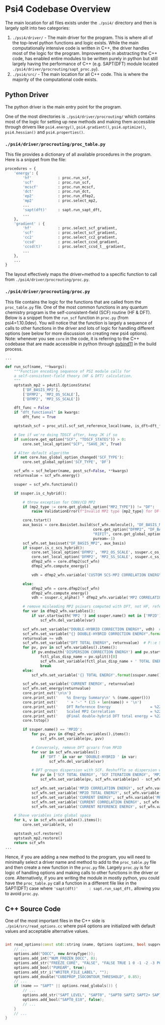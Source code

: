 # Psi4 Codebase Overview
The main location for all files exists under the `./psi4/` directory 
and then is largely split into two categories:
1. `./psi4/driver/` - The main driver for the program. This is where all
    of the top-level python functions and logic exists. While the main
    computationally intensive code is written in C++, the driver handles
    most of the logic for the program. Improvements in abstracting the C++ code,
    has enabled entire modules to be written purely in python but still largely
    having the performance of C++ (e.g. SAPT(DFT) module located `./psi4/driver/procrouting/sapt_proc.py`).
2. `./psi4/src/` - The main location for all C++ code. This is where the
    majority of the computational code exists. 

## Python Driver
The python driver is the main entry point for the program. 

One of the most directories is `./psi4/driver/procrouting/` which contains most
of the logic for setting up new methods and making them accessible through
drivers like `psi4.energy()`, `psi4.gradient()`, `psi4.optimize()`,
`psi4.hessian()` and `psi4.properties()`. 

### `./psi4/driver/procrouting/proc_table.py`
This file provides a dictionary of all available procedures in the program.
Here is a snippet from the file:

```py
procedures = {
    'energy': {
        'hf'            : proc.run_scf,
        'scf'           : proc.run_scf,
        'mcscf'         : proc.run_mcscf,
        'dct'           : proc.run_dct,
        'ep2'           : proc.run_dfep2,
        'mp2'           : proc.select_mp2,
        ...
        'sapt(dft)'     : sapt.run_sapt_dft,
        ...
    },
    'gradient' : {
        'hf'            : proc.select_scf_gradient,
        'scf'           : proc.select_scf_gradient,
        'cc2'           : proc.select_cc2_gradient,
        'ccsd'          : proc.select_ccsd_gradient,
        'ccsd(t)'       : proc.select_ccsd_t__gradient,
        ...
    },
    ...
}
```
The layout effectively maps the driver+method to a specific function to call
from `./psi4/driver/procrouting/proc.py`. 

### `./psi4/driver/procrouting/proc.py`

This file contains the logic for the functions that are called from the
`proc_table.py` file. One of the most common functions in any quantum chemistry
program is the self-consistent-field (SCF) routine (HF & DFT). Below is a
snippet from the `run_scf` function in `proc.py` (from psi4=1.10.0dev). You
will notice that the function is largely a sequence of calls to other functions
in the driver and lots of logic for handling different options (see below for
more discussion on creating new psi4 options). Note: whenever you see `core` in
the code, it is referring to the C++ codebase that are made accessible in
python through [pybind11](https://github.com/pybind/pybind11) in the 
build process.

```py
...

def run_scf(name, **kwargs):
    """Function encoding sequence of PSI module calls for
    a self-consistent-field theory (HF & DFT) calculation.
    """
    optstash_mp2 = p4util.OptionsState(
        ['DF_BASIS_MP2'],
        ['DFMP2', 'MP2_OS_SCALE'],
        ['DFMP2', 'MP2_SS_SCALE'])

    dft_func = False
    if "dft_functional" in kwargs:
        dft_func = True

    optstash_scf = proc_util.scf_set_reference_local(name, is_dft=dft_func)

    # See if we're doing TDSCF after, keep JK if so
    if sum(core.get_option("SCF", "TDSCF_STATES")) > 0:
        core.set_local_option("SCF", "SAVE_JK", True)

    # Alter default algorithm
    if not core.has_global_option_changed('SCF_TYPE'):
        core.set_global_option('SCF_TYPE', 'DF')

    scf_wfn = scf_helper(name, post_scf=False, **kwargs)
    returnvalue = scf_wfn.energy()

    ssuper = scf_wfn.functional()

    if ssuper.is_c_hybrid():

        # throw exception for CONV/CD MP2
        if (mp2_type := core.get_global_option("MP2_TYPE")) != "DF":
            raise ValidationError(f"Invalid MP2 type {mp2_type} for DF-DFT energy. See capabilities Table.")

        core.tstart()
        aux_basis = core.BasisSet.build(scf_wfn.molecule(), "DF_BASIS_MP2",
                                        core.get_option("DFMP2", "DF_BASIS_MP2"),
                                        "RIFIT", core.get_global_option('BASIS'),
                                        puream=-1)
        scf_wfn.set_basisset("DF_BASIS_MP2", aux_basis)
        if ssuper.is_c_scs_hybrid():
            core.set_local_option('DFMP2', 'MP2_OS_SCALE', ssuper.c_os_alpha())
            core.set_local_option('DFMP2', 'MP2_SS_SCALE', ssuper.c_ss_alpha())
            dfmp2_wfn = core.dfmp2(scf_wfn)
            dfmp2_wfn.compute_energy()

            vdh = dfmp2_wfn.variable('CUSTOM SCS-MP2 CORRELATION ENERGY')

        else:
            dfmp2_wfn = core.dfmp2(scf_wfn)
            dfmp2_wfn.compute_energy()
            vdh = ssuper.c_alpha() * dfmp2_wfn.variable('MP2 CORRELATION ENERGY')

        # remove misleading MP2 psivars computed with DFT, not HF, reference
        for var in dfmp2_wfn.variables():
            if var.startswith('MP2 ') and ssuper.name() not in ['MP2D']:
                scf_wfn.del_variable(var)

        scf_wfn.set_variable("DOUBLE-HYBRID CORRECTION ENERGY", vdh)  # P::e SCF
        scf_wfn.set_variable("{} DOUBLE-HYBRID CORRECTION ENERGY".format(ssuper.name()), vdh)
        returnvalue += vdh
        scf_wfn.set_variable("DFT TOTAL ENERGY", returnvalue)  # P::e SCF
        for pv, pvv in scf_wfn.variables().items():
            if pv.endswith('DISPERSION CORRECTION ENERGY') and pv.startswith(ssuper.name()):
                fctl_plus_disp_name = pv.split()[0]
                scf_wfn.set_variable(fctl_plus_disp_name + ' TOTAL ENERGY', returnvalue)
                break
        else:
            scf_wfn.set_variable('{} TOTAL ENERGY'.format(ssuper.name()), returnvalue)

        scf_wfn.set_variable('CURRENT ENERGY', returnvalue)
        scf_wfn.set_energy(returnvalue)
        core.print_out('\n\n')
        core.print_out('    %s Energy Summary\n' % (name.upper()))
        core.print_out('    ' + '-' * (15 + len(name)) + '\n')
        core.print_out('    DFT Reference Energy                  = %22.16lf\n' % (returnvalue - vdh))
        core.print_out('    Scaled MP2 Correlation                = %22.16lf\n' % (vdh))
        core.print_out('    @Final double-hybrid DFT total energy = %22.16lf\n\n' % (returnvalue))
        core.tstop()

        if ssuper.name() == 'MP2D':
            for pv, pvv in dfmp2_wfn.variables().items():
                scf_wfn.set_variable(pv, pvv)

            # Conversely, remove DFT qcvars from MP2D
            for var in scf_wfn.variables():
                if 'DFT ' in var or 'DOUBLE-HYBRID ' in var:
                    scf_wfn.del_variable(var)

            # DFT groups dispersion with SCF. Reshuffle so dispersion with MP2 for MP2D.
            for pv in ['SCF TOTAL ENERGY', 'SCF ITERATION ENERGY', 'MP2 TOTAL ENERGY']:
                scf_wfn.set_variable(pv, scf_wfn.variable(pv) - scf_wfn.variable('DISPERSION CORRECTION ENERGY'))

            scf_wfn.set_variable('MP2D CORRELATION ENERGY', scf_wfn.variable('MP2 CORRELATION ENERGY') + scf_wfn.variable('DISPERSION CORRECTION ENERGY'))
            scf_wfn.set_variable('MP2D TOTAL ENERGY', scf_wfn.variable('MP2D CORRELATION ENERGY') + scf_wfn.variable('HF TOTAL ENERGY'))
            scf_wfn.set_variable('CURRENT ENERGY', scf_wfn.variable('MP2D TOTAL ENERGY'))
            scf_wfn.set_variable('CURRENT CORRELATION ENERGY', scf_wfn.variable('MP2D CORRELATION ENERGY'))
            scf_wfn.set_variable('CURRENT REFERENCE ENERGY', scf_wfn.variable('SCF TOTAL ENERGY'))

    # Shove variables into global space
    for k, v in scf_wfn.variables().items():
        core.set_variable(k, v)

    optstash_scf.restore()
    optstash_mp2.restore()
    return scf_wfn
...

```

Hence, if you are adding a new method to the program, you will need to
minimally select a driver name and method to add to the `proc_table.py` file
and then create a new function in the `proc.py` file. Largely `proc.py` is for
logic of handling options and making calls to other functions in the driver or
core. Alternatively, if you are writing the module in mostly python, you could
have the `proc_table.py` call a function in a different file like in
the SAPT(DFT) case where `'sapt(dft)'     : sapt.run_sapt_dft,` allowing you to
avoid `proc.py`.

## C++ Source Code

One of the most important files in the C++ side is `./psi4/src/read_options.cc`
where psi4 options are initialized with default values and acceptable
alternative values.

```cpp

int read_options(const std::string &name, Options &options, bool suppress_printing) {
    // ...
    options.add("DOCC", new ArrayType());
    options.add_int("NUM_FROZEN_DOCC", 0);
    options.add_str("FREEZE_CORE", "FALSE", "FALSE TRUE 1 0 -1 -2 -3 POLICY");
    options.add_bool("PUREAM", true);
    options.add_str_i("WRITER_FILE_LABEL", "");
    options.add_double("CUBEPROP_ISOCONTOUR_THRESHOLD", 0.85);
    // ...
    if (name == "SAPT" || options.read_globals()) {
        // ...
        options.add_str("SAPT_LEVEL", "SAPT0", "SAPT0 SAPT2 SAPT2+ SAPT2+3");
        options.add_bool("SAPT0_E10", false);
        // ...
    }
    // ...
}

```

<!-- continue... -->

